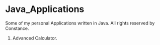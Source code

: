 # Java_Applications

Some of my personal Applications written in Java.
All rights reserved by Constance.

1. Advanced Calculator.
